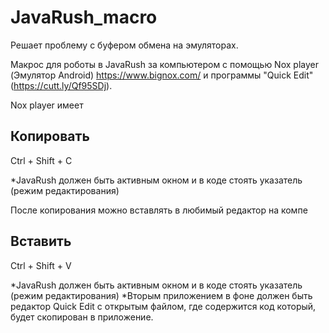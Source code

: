 # JavaRush_macro
Решает проблему с буфером обмена на эмуляторах.

Макрос для роботы в JavaRush за компьютером с помощью Nox player (Эмулятор Android) https://www.bignox.com/  и программы "Quick Edit" (https://cutt.ly/Qf95SDj).

Nox player имеет 

## Копировать

Сtrl + Shift + C

*JavaRush должен быть активным окном и в коде стоять указатель (режим редактирования)

После копирования можно вставлять в любимый редактор на компе

## Вставить

Сtrl + Shift + V

*JavaRush должен быть активным окном и в коде стоять указатель (режим редактирования)
*Вторым приложением в фоне должен быть редактор Quick Edit с открытым файлом, где содержится код который, будет скопирован в приложение.


